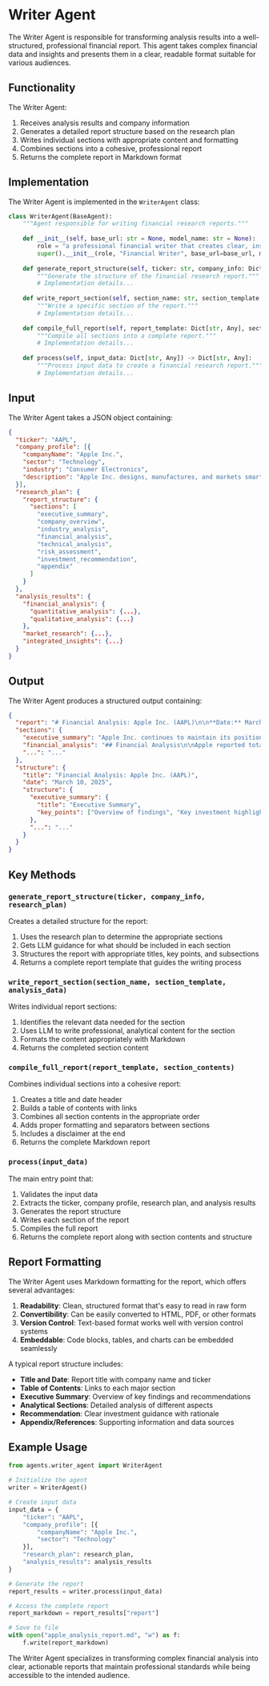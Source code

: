 # Writer Agent

The Writer Agent is responsible for transforming analysis results into a well-structured, professional financial report. This agent takes complex financial data and insights and presents them in a clear, readable format suitable for various audiences.

## Functionality

The Writer Agent:

1. Receives analysis results and company information
2. Generates a detailed report structure based on the research plan
3. Writes individual sections with appropriate content and formatting
4. Combines sections into a cohesive, professional report
5. Returns the complete report in Markdown format

## Implementation

The Writer Agent is implemented in the `WriterAgent` class:

```python
class WriterAgent(BaseAgent):
    """Agent responsible for writing financial research reports."""
    
    def __init__(self, base_url: str = None, model_name: str = None):
        role = "a professional financial writer that creates clear, insightful financial research reports"
        super().__init__(role, "Financial Writer", base_url=base_url, model_name=model_name)
    
    def generate_report_structure(self, ticker: str, company_info: Dict[str, Any], research_plan: Dict[str, Any]) -> Dict[str, Any]:
        """Generate the structure of the financial research report."""
        # Implementation details...
    
    def write_report_section(self, section_name: str, section_template: Dict[str, Any], analysis_data: Dict[str, Any]) -> str:
        """Write a specific section of the report."""
        # Implementation details...
    
    def compile_full_report(self, report_template: Dict[str, Any], section_contents: Dict[str, str]) -> str:
        """Compile all sections into a complete report."""
        # Implementation details...
    
    def process(self, input_data: Dict[str, Any]) -> Dict[str, Any]:
        """Process input data to create a financial research report."""
        # Implementation details...
```

## Input

The Writer Agent takes a JSON object containing:

```json
{
  "ticker": "AAPL",
  "company_profile": [{
    "companyName": "Apple Inc.",
    "sector": "Technology",
    "industry": "Consumer Electronics",
    "description": "Apple Inc. designs, manufactures, and markets smartphones, personal computers, tablets, wearables, and accessories worldwide."
  }],
  "research_plan": {
    "report_structure": {
      "sections": [
        "executive_summary",
        "company_overview",
        "industry_analysis",
        "financial_analysis",
        "technical_analysis",
        "risk_assessment",
        "investment_recommendation",
        "appendix"
      ]
    }
  },
  "analysis_results": {
    "financial_analysis": {
      "quantitative_analysis": {...},
      "qualitative_analysis": {...}
    },
    "market_research": {...},
    "integrated_insights": {...}
  }
}
```

## Output

The Writer Agent produces a structured output containing:

```json
{
  "report": "# Financial Analysis: Apple Inc. (AAPL)\n\n**Date:** March 10, 2025\n\n## Executive Summary\n\n...[full markdown report content]...",
  "sections": {
    "executive_summary": "Apple Inc. continues to maintain its position as a leader...",
    "financial_analysis": "## Financial Analysis\n\nApple reported total revenue of...",
    "...": "..."
  },
  "structure": {
    "title": "Financial Analysis: Apple Inc. (AAPL)",
    "date": "March 10, 2025",
    "structure": {
      "executive_summary": {
        "title": "Executive Summary",
        "key_points": ["Overview of findings", "Key investment highlights"]
      },
      "...": "..."
    }
  }
}
```

## Key Methods

### `generate_report_structure(ticker, company_info, research_plan)`

Creates a detailed structure for the report:

1. Uses the research plan to determine the appropriate sections
2. Gets LLM guidance for what should be included in each section
3. Structures the report with appropriate titles, key points, and subsections
4. Returns a complete report template that guides the writing process

### `write_report_section(section_name, section_template, analysis_data)`

Writes individual report sections:

1. Identifies the relevant data needed for the section
2. Uses LLM to write professional, analytical content for the section
3. Formats the content appropriately with Markdown
4. Returns the completed section content

### `compile_full_report(report_template, section_contents)`

Combines individual sections into a cohesive report:

1. Creates a title and date header
2. Builds a table of contents with links
3. Combines all section contents in the appropriate order
4. Adds proper formatting and separators between sections
5. Includes a disclaimer at the end
6. Returns the complete Markdown report

### `process(input_data)`

The main entry point that:

1. Validates the input data
2. Extracts the ticker, company profile, research plan, and analysis results
3. Generates the report structure
4. Writes each section of the report
5. Compiles the full report
6. Returns the complete report along with section contents and structure

## Report Formatting

The Writer Agent uses Markdown formatting for the report, which offers several advantages:

1. **Readability**: Clean, structured format that's easy to read in raw form
2. **Convertibility**: Can be easily converted to HTML, PDF, or other formats
3. **Version Control**: Text-based format works well with version control systems
4. **Embeddable**: Code blocks, tables, and charts can be embedded seamlessly

A typical report structure includes:

- **Title and Date**: Report title with company name and ticker
- **Table of Contents**: Links to each major section
- **Executive Summary**: Overview of key findings and recommendations
- **Analytical Sections**: Detailed analysis of different aspects
- **Recommendation**: Clear investment guidance with rationale
- **Appendix/References**: Supporting information and data sources

## Example Usage

```python
from agents.writer_agent import WriterAgent

# Initialize the agent
writer = WriterAgent()

# Create input data
input_data = {
    "ticker": "AAPL",
    "company_profile": [{
        "companyName": "Apple Inc.",
        "sector": "Technology"
    }],
    "research_plan": research_plan,
    "analysis_results": analysis_results
}

# Generate the report
report_results = writer.process(input_data)

# Access the complete report
report_markdown = report_results["report"]

# Save to file
with open("apple_analysis_report.md", "w") as f:
    f.write(report_markdown)
```

The Writer Agent specializes in transforming complex financial analysis into clear, actionable reports that maintain professional standards while being accessible to the intended audience.
